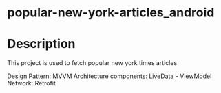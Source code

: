# popular-new-york-articles_android

Description
===========
This project is used to fetch popular new york times articles

Design Pattern: MVVM
Architecture components: LiveData - ViewModel
Network: Retrofit


